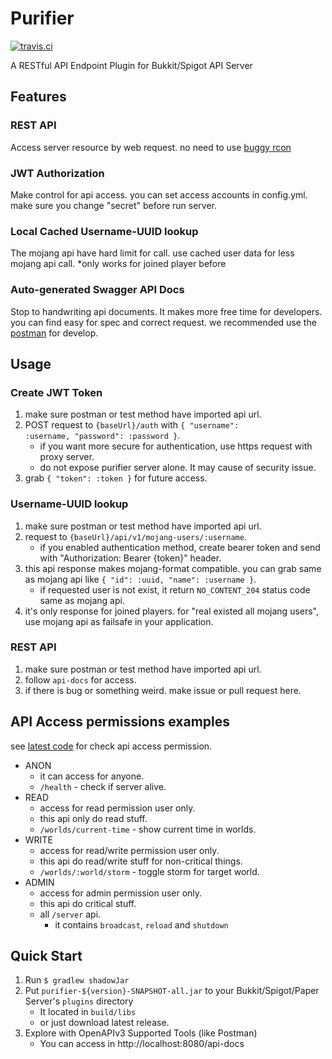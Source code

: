 # Purifier
[![travis.ci](https://travis-ci.com/Nachtbeere/Purifier.svg?branch=master)](https://travis-ci.com/github/Nachtbeere/Purifier)

A RESTful API Endpoint Plugin for Bukkit/Spigot API Server

## Features
### REST API
Access server resource by web request. no need to use [buggy rcon](https://bugs.mojang.com/browse/MC-87863)

### JWT Authorization
Make control for api access. you can set access accounts in config.yml. make sure you change "secret" before run server.

### Local Cached Username-UUID lookup
The mojang api have hard limit for call. use cached user data for less mojang api call.
*only works for joined player before

### Auto-generated Swagger API Docs
Stop to handwriting api documents. It makes more free time for developers.
you can find easy for spec and correct request. we recommended use the [postman](https://www.postman.com/) for develop.

## Usage
### Create JWT Token
1. make sure postman or test method have imported api url.
2. POST request to <code>{baseUrl}/auth</code> with <code>{ "username": :username, "password": :password }</code>.
    * if you want more secure for authentication, use https request with proxy server.
    * do not expose purifier server alone. It may cause of security issue.
3. grab <code>{ "token": :token }</code> for future access.

### Username-UUID lookup
1. make sure postman or test method have imported api url.
2. request to <code>{baseUrl}/api/v1/mojang-users/:username</code>.
    * if you enabled authentication method, create bearer token and send with "Authorization: Bearer {token}" header.
3. this api response makes mojang-format compatible. you can grab same as mojang api like <code>{ "id": :uuid, "name": :username }</code>.
    * if requested user is not exist, it return <code>NO_CONTENT_204</code> status code same as mojang api.
4. it's only response for joined players. for "real existed all mojang users", use mojang api as failsafe in your application.

### REST API
1. make sure postman or test method have imported api url.
2. follow <code>api-docs</code> for access.
3. if there is bug or something weird. make issue or pull request here.

## API Access permissions examples
see [latest code](https://github.com/Nachtbeere/Purifier/blob/master/src/main/kotlin/net/nachtbeere/minecraft/purifier/Route.kt)
for check api access permission.

* ANON
    * it can access for anyone.
    * <code>/health</code> - check if server alive.
* READ
    * access for read permission user only.
    * this api only do read stuff.
    * <code>/worlds/current-time</code> - show current time in worlds.
* WRITE
    * access for read/write permission user only.
    * this api do read/write stuff for non-critical things.
    * <code>/worlds/:world/storm</code> - toggle storm for target world.
* ADMIN
    * access for admin permission user only.
    * this api do critical stuff.
    * all <code>/server</code> api.
        * it contains <code>broadcast</code>, <code>reload</code> and <code>shutdown</code>

## Quick Start

1. Run <code>$ gradlew shadowJar</code>
2. Put <code>purifier-${version}-SNAPSHOT-all.jar</code> to your Bukkit/Spigot/Paper Server's <code>plugins</code> directory
    * It located in <code>build/libs</code>
    * or just download latest release.
3. Explore with OpenAPIv3 Supported Tools (like Postman)
    * You can access in http://localhost:8080/api-docs